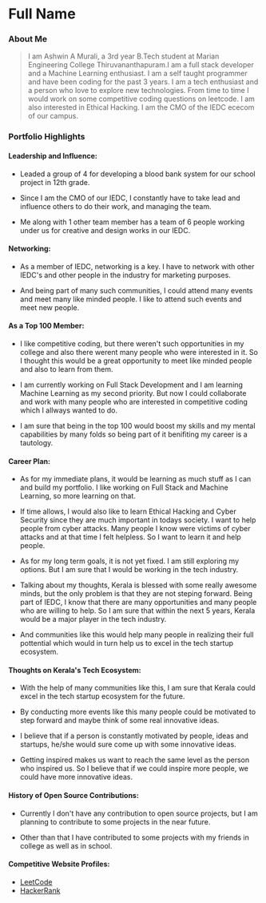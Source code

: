 # Full Name 

### About Me

> I am Ashwin A Murali, a 3rd year B.Tech student at Marian Engineering College Thiruvananthapuram.I am a full stack developer and a Machine Learning enthusiast. I am a self taught programmer and have been coding for the past 3 years. I am a tech enthusiast and a person who love to explore new technologies. From time to time I would work on some competitive coding questions on leetcode. I am also interested in Ethical Hacking. I am the CMO of the IEDC ececom of our campus.


### Portfolio Highlights



#### Leadership and Influence: 

- Leaded a group of 4 for developing a blood bank system for our school project in 12th grade.

- Since I am the CMO of our IEDC, I constantly have to take lead and influence others to do their work, and managing the team.

- Me along with 1 other team member has a team of 6 people working under us for creative and design works in our IEDC.

#### Networking: 

- As a member of IEDC, networking is a key. I have to network with other IEDC's and other people in the industry for marketing purposes.

- And being part of many such communities, I could attend many events and meet many like minded people. I like to attend such events and meet new people.

#### As a Top 100 Member: 

- I like competitive coding, but there weren't such opportunities in my college and also there werent many people who were interested in it. So I thought this would be a great opportunity to meet like minded people and also to learn from them.

- I am currently working on Full Stack Development and I am learning Machine Learning as my second priority. But now I could collaborate and work with many people who are interested in competitive coding which I allways wanted to do.

- I am sure that being in the top 100 would boost my skills and my mental capabilities by many folds so being part of it benifiting my career is a tautology.

#### Career Plan: 

- As for my immediate plans, it would be learning as much stuff as I can and build my portfolio. I like working on Full Stack and Machine Learning, so more learning on that.

- If time allows, I would also like to learn Ethical Hacking and Cyber Security since they are much important in todays society. I want to help people from cyber attacks. Many people I know were victims of cyber attacks and at that time I felt helpless. So I want to learn it and help people.

- As for my long term goals, it is not yet fixed. I am still exploring my options. But I am sure that I would be working in the tech industry.

- Talking about my thoughts, Kerala is blessed with some really awesome minds, but the only problem is that they are not steping forward. Being part of IEDC, I know that there are many opportunities and many people who are willing to help. So I am sure that within the next 5 years, Kerala would be a major player in the tech industry.

- And communities like this would help many people in realizing their full pottential which would in turn help us to excel in the tech startup ecosystem.

#### Thoughts on Kerala's Tech Ecosystem: 

- With the help of many communities like this, I am sure that Kerala could excel in the tech startup ecosystem for the future.

- By conducting more events like this many people could be motivated to step forward and maybe think of some real innovative ideas.

- I believe that if a person is constantly motivated by people, ideas and startups, he/she would sure come up with some innovative ideas.

- Getting inspired makes us want to reach the same level as the person who inspired us. So I believe that if we could inspire more people, we could have more innovative ideas.

#### History of Open Source Contributions:

- Currently I don't have any contribution to open source projects, but I am planning to contribute to some projects in the near future.

- Other than that I have contributed to some projects with my friends in college as well as in school.

#### Competitive Website Profiles:

- [LeetCode](https://leetcode.com/ashwin271/)
- [HackerRank](https://www.hackerrank.com/profile/ashwinmurali27)


